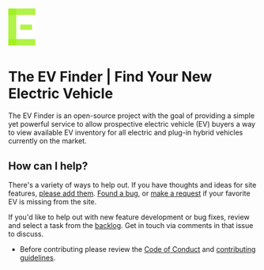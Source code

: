 # ![The EV Finder](theevfinder.png)
# The EV Finder | Find Your New Electric Vehicle

The EV Finder is an open-source project with the goal of providing a simple yet
powerful service to allow prospective electric vehicle (EV) buyers a way to view
available EV inventory for all electric and plug-in hybrid vehicles currently on
the market. 

## How can I help?
There's a variety of ways to help out. If you have thoughts and ideas for site
features, [please add them](https://github.com/Ben-Chapman/EVFinder/issues/new?template=feature-request.md). [Found a bug](https://github.com/Ben-Chapman/EVFinder/issues/new?template=bug_report.md), or [make a request](https://github.com/Ben-Chapman/EVFinder/issues/new?template=request-for-a-new-vehicle.md) if your favorite EV is missing from the site.

If you'd like to help out with new feature development or bug fixes, review and select a task from the [backlog](issues). Get in touch via comments in
that issue to discuss.

- Before contributing please review the [Code of Conduct](blob/main/CODE_OF_CONDUCT.md) and [contributing guidelines](blob/main/CONTRIBUTING.md).